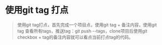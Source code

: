 # 使用git tag 打点

> 使用git tag打点，首先完成一个项目点，使用git tag + 备注内容，使用git tag 查看所有tags，推送tag：git push --tags，clone项目后使用git checkbox + tag的备注内容就可以看点当前打点tag的代码。